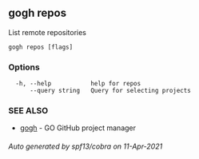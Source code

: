## gogh repos

List remote repositories

```
gogh repos [flags]
```

### Options

```
  -h, --help           help for repos
      --query string   Query for selecting projects
```

### SEE ALSO

* [gogh](gogh.md)	 - GO GitHub project manager

###### Auto generated by spf13/cobra on 11-Apr-2021
